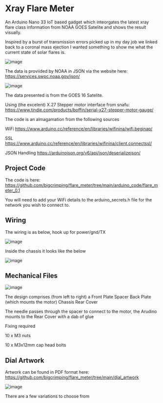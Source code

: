 # Xray Flare Meter
An Arduino Nano 33 IoT based gadget which inteorgates the latest xray flare class information from NOAA GOES Satelite and shows the result visually.

Inspired by a burst of transmission errors picked up in my day job we linked back to a coronal mass ejection I wanted something to show me what the current state of solar flares is.

![image](https://user-images.githubusercontent.com/74270551/180198689-856a7521-7ceb-471e-8b40-b6d9c847180a.png)

The data is proviided by NOAA in JSON via the website here: https://services.swpc.noaa.gov/json/

![image](https://user-images.githubusercontent.com/74270551/180202599-106be046-0b00-4df6-8d66-06493c564c13.png)

The data presented is from the GOES 16 Satelite. 

Using (the excelent) X.27 Stepper motor interface from snafu: https://www.tindie.com/products/boffin/serial-x27-stepper-motor-gauge/

The code is an almagamation from the following sources

WiFi https://www.arduino.cc/reference/en/libraries/wifinina/wifi.beginap/

SSL https://www.arduino.cc/reference/en/libraries/wifinina/client.connectssl/

JSON Handling https://arduinojson.org/v6/api/json/deserializejson/

## Project Code

The code is here: https://github.com/bigcrimping/flare_meter/tree/main/arduino_code/flare_meter_0.1

You will need to add your WiFi details to the arduino_secrets.h file for the network you wish to connect to.

## Wiring

The wiring is as below, hook up for power/gnd/TX

![image](https://user-images.githubusercontent.com/74270551/180201866-a9b74970-905d-4301-a8f7-3036af4c13be.png)

Inside the chassis it looks like the below

![image](https://user-images.githubusercontent.com/74270551/180200741-4fa06252-f080-486e-9b4a-64a945a73adb.png)


## Mechanical Files

![image](https://user-images.githubusercontent.com/74270551/180155837-8c465e86-1bfe-498d-afaa-9dbd630525f7.png)

The design comprises (from left to right) a 
Front Plate
Spacer
Back Plate (which mounts the motor)
Chassis
Rear Cover

The needle passes through the spacer to connect to the motor, the Arudino mounts to the Rear Cover with a dab of glue 

Fixing required 

10 x M3 nuts

10 x M3x12mm cap head bolts

## Dial Artwork

Artwork can be found in PDF format here: https://github.com/bigcrimping/flare_meter/tree/main/dial_artwork

![image](https://user-images.githubusercontent.com/74270551/180205061-77064ea2-c936-4e92-8c4f-a9e9ee8dcf58.png)

There are a few variations to choose from
